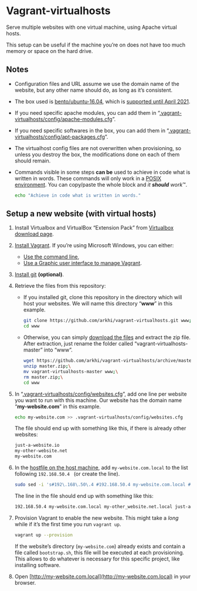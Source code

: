 # Vagrant-virtualhosts

Serve multiple websites with one virtual machine, using Apache virtual hosts.

This setup can be useful if the machine you’re on does not have too much memory or space on the hard drive.

## Notes

- Configuration files and URL assume we use the domain name of the website, but any other name should do, as long as it’s consistent.

- The box used is [bento/ubuntu-16.04](https://app.vagrantup.com/bento/boxes/ubuntu-16.04), which is [supported until April 2021](https://wiki.ubuntu.com/#Releases).

- If you need specific apache modules, you can add them in “[.vagrant-virtualhosts/config/apache-modules.cfg](.vagrant-virtualhosts/config/apache-modules.cfg)”.


- If you need specific softwares in the box, you can add them in “[.vagrant-virtualhosts/config/apt-packages.cfg](.vagrant-virtualhosts/config/apt-packages.cfg)”.

- The virtualhost config files are not overwritten when provisioning, so unless you destroy the box, the modifications done on each of them should remain.

- Commands visible in some steps **can be** used to achieve in code what is written in words. These commands will only work in a [POSIX environment](https://en.wikipedia.org/wiki/POSIX#POSIX-oriented_operating_systems). You can copy/paste the whole block and *it **should** work*™.
    ```sh
    echo "Achieve in code what is written in words."
    ```

## Setup a new website (with virtual hosts)

1. Install Virtualbox and VirtualBox “Extension Pack” from [Virtualbox download page](https://www.virtualbox.org/wiki/Downloads).

1. [Install Vagrant](https://www.vagrantup.com/docs/installation/). If you’re using Microsoft Windows, you can either:
    - [Use the command line](https://www.sitepoint.com/getting-started-vagrant-windows/),
    - [Use a Graphic user interface to manage Vagrant](http://vagrantmanager.com/windows/).

1. [Install git](https://git-scm.com/book/en/v2/Getting-Started-Installing-Git) **(optional)**.

1. Retrieve the files from this repository:
    - If you installed git, clone this repository in the directory which will host your websites. We will name this directory “**www**” in this example.
        ```sh
        git clone https://github.com/arkhi/vagrant-virtualhosts.git www;\
        cd www
        ```
    - Otherwise, you can simply [download the files](https://github.com/arkhi/vagrant-virtualhosts/archive/master.zip) and extract the zip file. After extraction, just rename the folder called “vagrant-virtualhosts-master” into “www”.
        ```sh
        wget https://github.com/arkhi/vagrant-virtualhosts/archive/master.zip;\
        unzip master.zip;\
        mv vagrant-virtualhosts-master www;\
        rm master.zip;\
        cd www
        ```

1. In “[.vagrant-virtualhosts/config/websites.cfg](.vagrant-virtualhosts/config/websites.cfg)”, add one line per website you want to run with this machine. Our website has the domain name “**my-website.com**” in this example.
    ```sh
    echo my-website.com >> .vagrant-virtualhosts/config/websites.cfg
    ```
    The file should end up with something like this, if there is already other websites:
    ```sh
    just-a-website.io
    my-other-website.net
    my-website.com
    ```

1. In the [hostfile on the host machine](https://en.wikipedia.org/wiki/Hosts_(file)#Location_in_the_file_system), add `my-website.com.local` to the list following `192.168.50.4 ` (or create the line).
    ```sh
    sudo sed -i 's#192\.168\.50\.4 #192.168.50.4 my-website.com.local #' /etc/hosts
    ```
    The line in the file should end up with something like this:
    ```sh
    192.168.50.4 my-website.com.local my-other_website.net.local just-a-website.io.local
    ```

1. Provision Vagrant to enable the new website. This might take a *long* while if it’s the first time you run `vagrant up`.
    ```sh
    vagrant up --provision
    ```

    If the website’s directory (`my-website.com`) already exists and contain a file called `bootstrap.sh`, this file will be executed at each provisioning. This allows to do whatever is necessary for this specific project, like installing software.

1. Open [http://my-website.com.local](http://my-website.com.local) in your browser.
